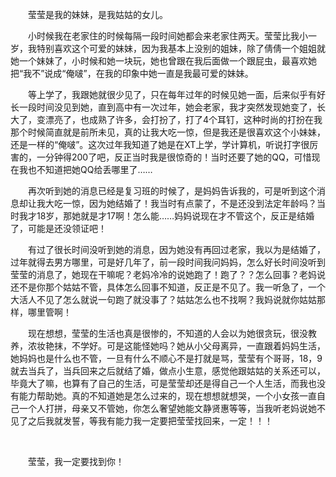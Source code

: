 <div id="sina_keyword_ad_area2" class="articalContent  ">
			<p STYLE="TexT-inDenT: 2em">莹莹是我的妹妹，是我姑姑的女儿。</P>
<p STYLE="TexT-inDenT: 2em">
小时候我在老家住的时候每隔一段时间她都会来老家住两天。莹莹比我小一岁，我特别喜欢这个可爱的妹妹，因为我基本上没别的姐妹，除了倩倩一个姐姐就她一个妹妹了，小时候和她一块玩，她也曾跟在我后面做一个跟屁虫，最喜欢她把“我不”说成“俺啵”，在我的印象中她一直是我最可爱的妹妹。</P>
<p STYLE="TexT-inDenT: 2em">
等上学了，我跟她就很少见了，只在每年过年的时候见她一面，后来似乎有好长一段时间没见到她，直到高中有一次过年，她会老家，我才突然发现她变了，长大了，变漂亮了，也成熟了许多，会打扮了，打了4个耳钉，这种时尚的打扮在我那个时候简直就是前所未见，真的让我大吃一惊，但是我还是很喜欢这个小妹妹，还是一样的“俺啵”。这次过年我知道了她是在XT上学，学计算机，听说打字很厉害的，一分钟得200了吧，反正当时我是很惊奇的！当时还要了她的QQ，可惜现在我也不知道把她QQ给丢哪里了……</P>
<p STYLE="TexT-inDenT: 2em">
再次听到她的消息已经是复习班的时候了，是妈妈告诉我的，可是听到这个消息却让我大吃一惊，因为她结婚了！我当时有点蒙了，不是还没到法定年龄吗？当时我才18岁，那她就是才17啊！怎么能……妈妈说现在才不管这个，反正是结婚了，可能是还没领证吧！</P>
<p STYLE="TexT-inDenT: 2em">
有过了很长时间没听到她的消息，因为她没有再回过老家，我以为是结婚了，过年就得去男方哪里，可是好几年了，前一段时间我问妈妈，怎么好长时间没听到莹莹的消息了，她现在干嘛呢？老妈冷冷的说她跑了！跑了？？怎么回事？老妈说还不是你那个姑姑不管，具体怎么回事不知道，反正是不见了。我一听急了，一个大活人不见了怎么就说一句跑了就没事了？姑姑怎么也不找啊？我妈说就你姑姑那样，哪里管啊！</P>
<p STYLE="TexT-inDenT: 2em">
现在想想，莹莹的生活也真是很惨的，不知道的人会以为她很贪玩，很没教养，浓妆艳抹，不学好。可是这能怪她吗？她从小父母离异，一直跟着妈妈生活，她妈妈也是什么也不管，一旦有什么不顺心不是打就是骂，莹莹有个哥哥，18，9就去当兵了，当兵回来之后就结了婚，做点小生意，感觉他跟姑姑的关系还可以，毕竟大了嘛，也算有了自己的生活，可是莹莹却还是得自己一个人生活，而我也没有能力帮助她。真的不知道她是怎么过来的，现在想想就想哭，一个小女孩一直自己一个人打拼，母亲又不管她，你怎么奢望她能文静贤惠等等，当我听老妈说她不见了之后我就发誓，等我有能力我一定要把莹莹找回来，一定！！！</P>
<p STYLE="TexT-inDenT: 2em">&nbsp;<wbr></P>
<p STYLE="TexT-inDenT: 2em">莹莹，我一定要找到你！</P>							
		</div>